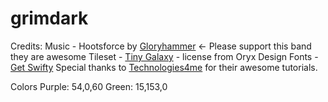 # grimdark

Credits:
Music - Hootsforce by [Gloryhammer](https://gloryhammer.com/) <- Please support this band they are awesome
Tileset - [Tiny Galaxy](https://www.oryxdesignlab.com/tinygalaxy) - license from Oryx Design
Fonts - [Get Swifty](https://fontmeme.com/fonts/get-schwifty-font/)
Special thanks to [Technologies4me](https://www.youtube.com/channel/UCHpHBzk4fz3oeQ31hmCreGg) for their awesome tutorials.

Colors
  Purple: 54,0,60
  Green: 15,153,0